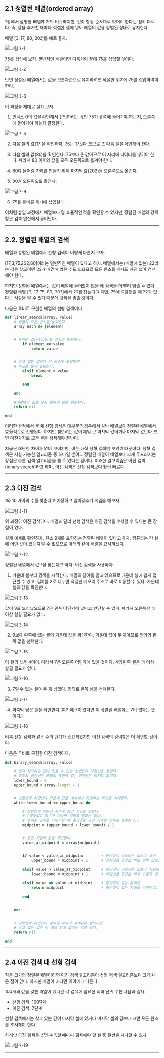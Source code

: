 ## 2.1 정렬된 배열(ordered array)
1장에서 설명한 배열과 거의 비슷하지만, 값이 항상 순서대로 있어야 한다는 점이 다르다. 즉, 값을 추가할 때마다 적절한 셀에 넣어 배열의 값을 정렬된 상태로 유지한다.

배열 [3, 17, 80, 202]를 예로 들자.

![그림 2-1](./images/image_2-1.png)

75를 삽입해 보자. 일반적인 배열이면 다음처럼 끝에 75를 삽입할 것이다.

![그림 2-2](./images/image_2-2.png)

반면 정렬된 배열에서는 값을 오름차순으로 유지하려면 적절한 위치에 75를 삽입하여야 한다.

![그림 2-3](./images/image_2-3.png)

이 과정을 제대로 살펴 보자.

1. 인덱스 0의 값을 확인해서 삽입하려는 값인 75가 왼쪽에 들어가야 하는지, 오른쪽에 들어가야 하는지 결정한다.

![그림 2-5](./images/image_2-5.png)

2. 다음 셀의 값(17)을 확인하다. 75는 17보다 크므로 또 다음 셀을 확인해야 한다.

3. 다음 셀의 값(80)을 확인한다. 75보다 큰 값이므로 이 자리에 데이터를 넣어야 한다. 따라서 80 이후의 값을 모두 오른쪽으로 옮겨야 한다.

4. 80이 들어갈 자리를 만들기 위해 마지막 값(202)을 오른쪽으로 옮긴다.

5. 80을 오른쪽으로 옮긴다.

![그림 2-9](./images/image_2-9.png)

6. 75를 올바른 위치에 삽입한다.


이처럼 삽입 과정에서 배열보다 덜 효율적인 것을 확인할 수 있지만, 정렬된 배열의 강력함은 검색 연산에서 들어난다.


---


## 2.2. 정렬된 배열의 검색
배열과 정렬된 배열에서 선형 검색이 어떻게 다른지 보자.

[17,3,75,202,80]이라는 일반적인 배열이 있다고 하자. 배열에서는 (배열에 없는) 22라는 값을 찾으려면 22가 배열에 없을 수도 있으므로 모든 원소를 하나도 빠짐 없이 검색해야 한다.

하지만 정렬된 배열에서는 값이 배열에 들어있지 않을 때 검색을 더 빨리 멈출 수 있다. 정렬된 배열 [3, 17, 75, 80, 202]에서 22를 찾는다고 하면, 75에 도달했을 때 22가 없다는 사실을 알 수 있기 때문에 검색을 멈출 것이다.

다음은 루비로 구현한 배열의 선형 검색이다

```Ruby
def linear_search(array, value)
    # 배열의 모든 원소를 순회한다.
    array each do |element|


    # 원하는 값(value)을 찾으면 반환한다.
        if element == value
            return value


    # 찾고 있던 값보다 큰 원소에 도달하면
    # 루프를 일찍 종료한다.
        elsif element > value
            break
            
        end

    end

    #배열에서 값을 찾지 못하면 널을 반환한다.
    return nil

end

```

이러한 관점에서 볼 때 선형 검색은 대부분의 경우에서 일반 배열보다 정렬된 배열에서 효율적으로 진행된다. 하지만 찾으려는 값이 제일 큰 마지막 값이거나 마지막 값보다 크면 마찬가지로 모든 셀을 검색해야 끝난다.

지금은 대단한 차이가 없어 보이지만, 이는 아직 선형 검색만 보았기 때문이다. 선형 검색은 사실 가능한 알고리즘 중 하나일 뿐이고 정렬된 배열이 배열보다 크게 두드러지는 장점은 다른 검색 알고리즘을 쓸 수 있다는 점이다. 이러한 알고리즘은 이진 검색(binary search)라고 하며, 이진 검색은 선형 검색보다 훨씬 빠르다.


---


## 2.3 이진 검색
1와 10 사이의 수를 맞춘다고 가정하고 알아맞추기 게임을 해보자

![그림 2-11](./images/image_2-11.png)

위 과정이 이진 검색이다. 배열과 달리 선형 검색은 이진 검색을 수행할 수 있다는 큰 장점이 있다. 

실제 예제로 확인하자. 원소 9개를 포함하는 정렬된 배열이 있다고 하자. 컴퓨터는 각 셀에 어떤 값이 있는지 알 수 없으므로 아래와 같이 배열을 묘사하겠다.

![그림 2-12](./images/image_2-12.png)

정렬된 배열에서 값 7을 찾는다고 하자. 이진 검색을 사용하자.

1. 가운데 셀부터 검색을 시작한다. 배열의 길이를 알고 있으므로 가운데 셀에 쉽게 접근할 수 있고, 길이를 2로 나누면 적절한 메모리 주소로 바로 이동할 수 있다. 가운데 셀의 값을 확인한다.

![그림 2-13](./images/image_2-13.png)

값이 9로 드러났으므로 7은 왼쪽 어딘가에 있다고 판단할 수 있다. 따라서 오른쪽은 더 이상 살필 필요가 없다.

![그림 2-14](./images/image_2-14.png)

2. 9보다 왼쪽에 있는 셀의 가운데 값을 확인한다. 가운데 값이 두 개이므로 임의의 왼쪽 값을 선택한다.

![그림 2-15](./images/image_2-15.png)

이 셀의 값은 4이다. 따라서 7은 오른쪽 어딘가에 있을 것이다. 4의 왼쪽 셀은 더 이상 살필 필요가 없다.

![그림 2-16](./images/image_2-16.png)

3. 7일 수 있는 셀이 두 개 남았다. 임의로 왼쪽 셀을 선택한다.

![그림 2-17](./images/image_2-17.png)

4. 마지막 남은 셀을 확인한다.(여기에 7이 없다면 이 정렬된 배열에는 7이 없다는 뜻이다.)

![그림 2-18](./images/image_2-18.png)

비록 선형 검색과 같은 수의 단계가 소요되었지만 이진 검색의 강력함은 더 확인할 것이다.

다음은 루비로 구현한 이진 검색이다.

```Ruby
def binary_search(array, value)

    # 먼저 찾으려는 값이 있을 수 있는 상한선과 하한선을 정한다.
    # 최초의 상한선은 배열의 첫번째 값, 하한선은 마지막 값이다.
    lower_bound = 0
    upper_bound = array.length - 1


    # 상한선과 하한선의 가운데 값을 계속해서 확인하는 루프를 시작한다.
    while lower_bound <= upper_bound do

        # 상한선과 하한선 사이에 중간 지점을 찾는다.
        # (결괏값이 정수가 아닐까 걱정할 필요는 없다.
        # 루비는 정수를 나누기할 때 결과값을 가장 가까운 정수로 올림한다.)
        midpoint = (upper_bound + lower_bound) / 2


        # 중간 지점의 값을 확인한다.
        value_at_midpoint = array[midpoint]


        if value < value_at_midpoint        # 중간값이 찾으려는 값보다 크면 
            upper_bound = midpoint - 1      # 상한선을 중간값 바로 왼쪽 값으로.
        
        elsif value > value_at_midpoint     # 중간값이 찾으려는 값보다 작으면
            lower_bound = midpoint + 1      # 하한선을 중간값 바로 오른쪽 값으로.
        
        elsif value == value_at_midpoint    # 중간값이 찾는 값이면
            return midpoint                 # 중간값이 있는 지점을 반환한다.

        end
    
    
    end


    # 상한선과 하한선이 같아질 때까지 경계값을 줄였다면
    # 찾고 있는 값이 이 배열 안에 없다는 것과 같다.
    return nil

end
```

---


## 2.4 이진 검색 대 선형 검색
작은 크기의 정렬된 배열이라면 이진 검색 알고리즘이 선형 검색 알고리즘보다 크게 나은 점이 없다. 하지만 배열이 커지면 이야기가 다른다.

100개의 값을 갖는 배열이 있다면 각 검색에 필요한 최대 단계 수는 다음과 같다.

* 선형 검색: 100단계
* 이진 검색: 7단계

선형 검색에서는 찾고 있는 값이 마지막 셀에 있거나 마지막 셀의 값보다 크면 모든 원소를 조사해야 한다.

하지만 이진 검색을 쓰면 추측할 떄마다 검색해야 할 셀 중 절반을 제거할 수 있다.

![그림 2-19](./images/image_2-19.png)


---